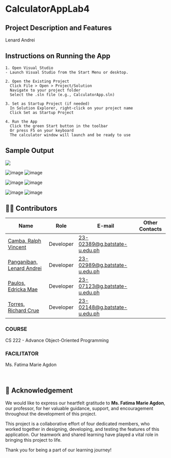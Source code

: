 # CalculatorAppLab4

## Project Description and Features
Lenard Andrei

## Instructions on Running the App
```
1. Open Visual Studio
- Launch Visual Studio from the Start Menu or desktop.

2. Open the Existing Project
  Click File > Open > Project/Solution
  Navigate to your project folder
  Select the .sln file (e.g., CalculatorApp.sln)

3. Set as Startup Project (if needed)
  In Solution Explorer, right-click on your project name
  Click Set as Startup Project

4. Run the App
  Click the green Start button in the toolbar
  Or press F5 on your keyboard
  The calculator window will launch and be ready to use
```



## Sample Output

![](https://github.com/user-attachments/assets/69ee1e1e-8b8a-48ce-a504-181d17090e2f)

![image](https://github.com/user-attachments/assets/464dc0d5-38a7-4738-a08c-096052b8ac08)     ![image](https://github.com/user-attachments/assets/7259416c-61de-4018-9497-0c247a9f79b6)

![image](https://github.com/user-attachments/assets/c3e7f3ef-d1c0-4399-8ec7-50e6a75c9973)     ![image](https://github.com/user-attachments/assets/8f2f12d4-6fc9-474b-a4a2-14c58d6bdb88)

![image](https://github.com/user-attachments/assets/db9edf1e-2602-4512-a2cb-5f54a8a87767)     ![image](https://github.com/user-attachments/assets/e7ab556c-5a62-422d-bb85-d92446e799cb)




##  <a id = "contrib"> 👨‍💻 Contributors </a> <br>
| Name | Role | E-mail | Other Contacts |
| --- | --- | --- | --- |
| <a href = "https://github.com/CambaRalphVincent">Camba, Ralph Vincent</a> | Developer | 23-02389@g.batstate-u.edu.ph|   |
| <a href = "https://github.com/LenardAndrei">Panganiban, Lenard Andrei</a>|  Developer  | 23-02989@g.batstate-u.edu.ph |  |
| <a href = "https://github.com/EdrickaMaePaulos">Paulos, Edricka Mae</a>| Developer | 23-07123@g.batstate-u.edu.ph | |
| <a href = "https://github.com/RC-Torres>">Torres, Richard Crue</a>| Developer | 23-02148@g.batstate-u.edu.ph | |

<h3> COURSE </h3>
<p> CS 222 - Advance Object-Oriented Programming</p>
<h3> FACILITATOR </h3>
<p> Ms. Fatima Marie Agdon</p> <br>

## 🙏 Acknowledgement

We would like to express our heartfelt gratitude to **Ms. Fatima Marie Agdon**, our professor, for her valuable guidance, support, and encouragement throughout the development of this project. 

This project is a collaborative effort of four dedicated members, who worked together in designing, developing, and testing the features of this application. Our teamwork and shared learning have played a vital role in bringing this project to life.

Thank you for being a part of our learning journey!
